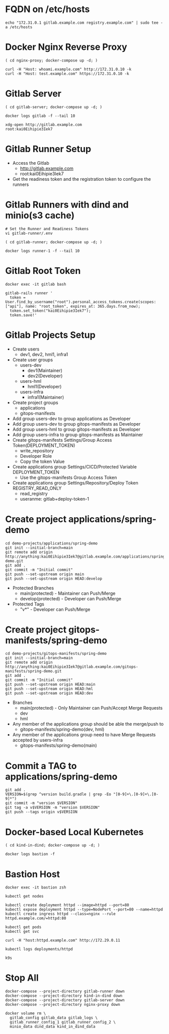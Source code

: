 # FQDN on /etc/hosts
```
echo "172.31.0.1 gitlab.example.com registry.example.com" | sudo tee -a /etc/hosts
```
# Docker Nginx Reverse Proxy
```
( cd nginx-proxy; docker-compose up -d; )
```
```
curl -H "Host: whoami.example.com" http://172.31.0.10 -k
curl -H "Host: test.example.com" https://172.31.0.10 -k
```

# Gitlab Server
```
( cd gitlab-server; docker-compose up -d; )

docker logs gitlab -f --tail 10
```
```
xdg-open http://gitlab.example.com
root:kai0Eihipie3Iek7
```
# Gitlab Runner Setup
- Access the Gitlab
  - http://gitlab.example.com
  - root:kai0Eihipie3Iek7
- Get the readiness token and the registration token to configure the runners

# Gitlab Runners with dind and minio(s3 cache)
```
# Set the Runner and Readiness Tokens
vi gitlab-runner/.env

( cd gitlab-runner; docker-compose up -d; )

docker logs runner-1 -f --tail 10
```
# Gitlab Root Token
```
docker exec -it gitlab bash

gitlab-rails runner '
  token = User.find_by_username("root").personal_access_tokens.create(scopes: ["api"], name: "root_token", expires_at: 365.days.from_now);
  token.set_token("kai0Eihipie3Iek7");
  token.save!'
```
# Gitlab Projects Setup
- Create users
  - dev1, dev2, hml1, infra1
- Create user groups
  - users-dev
    - dev1(Maintainer)
    - dev2(Developer)
  - users-hml
    - hml1(Developer)
  - users-infra
    - infra1(Maintainer)
- Create project groups
  - applications
  - gitops-manifests
- Add group users-dev to group applications as Developer
- Add group users-dev to group gitops-manifests as Developer
- Add group users-hml to group gitops-manifests as Developer
- Add group users-infra to group gitops-manifests as Maintainer
- Create gitops-manifests Settings/Group Access Token(DEPLOYMENT_TOKEN)
  - write_repository
  - Developer Role
  - Copy the token Value
- Create applications group Settings/CICD/Protected Variable DEPLOYMENT_TOKEN
  - Use the gitops-manifests Group Access Token
- Create applications group Settings/Repository/Deploy Token REGISTRY_READ_ONLY
  - read_registry
  - useranme: gitlab+deploy-token-1
# Create project applications/spring-demo
```
cd demo-projects/applications/spring-demo
git init --initial-branch=main
git remote add origin http://anything:kai0Eihipie3Iek7@gitlab.example.com/applications/spring-demo.git
git add .
git commit -m "Initial commit"
git push --set-upstream origin main
git push --set-upstream origin HEAD:develop
```
- Protected Branches
  - main(protected) - Maintainer can Push/Merge
  - develop(protected) - Developer can Push/Merge
- Protected Tags
  - "v*" - Developer can Push/Merge
# Create project gitops-manifests/spring-demo
```
cd demo-projects/gitops-manifests/spring-demo
git init --initial-branch=main
git remote add origin http://anything:kai0Eihipie3Iek7@gitlab.example.com/gitops-manifests/spring-demo.git
git add .
git commit -m "Initial commit"
git push --set-upstream origin HEAD:main
git push --set-upstream origin HEAD:hml
git push --set-upstream origin HEAD:dev
```
- Branches
  - main(protected) - Only Maintainer can Push/Accept Merge Requests
  - dev
  - hml
- Any member of the applications group should be able the merge/push to
  - gitops-manifests/spring-demo(dev, hml)
- Any member of the applications group need to have Merge Requests accepted by users-infra
  - gitops-manifests/spring-demo(main)
# Commit a TAG to applications/spring-demo
```
git add .
VERSION=$(grep ^version build.gradle | grep -Eo "[0-9]+\.[0-9]+\.[0-9]*")
git commit -m "version $VERSION"
git tag -a v$VERSION -m "version $VERSION"
git push --tags origin v$VERSION
```

# Docker-based Local Kubernetes
```
( cd kind-in-dind; docker-compose up -d; )

docker logs bastion -f
```
# Bastion Host
```
docker exec -it bastion zsh
```
```
kubectl get nodes

kubectl create deployment httpd --image=httpd --port=80
kubectl expose deployment httpd --type=NodePort --port=80 --name=httpd
kubectl create ingress httpd --class=nginx --rule httpd.example.com/=httpd:80

kubectl get pods
kubectl get svc

curl -H "host:httpd.example.com" http://172.29.0.11

kubectl logs deployments/httpd

k9s
```

# Stop All
```
docker-compose --project-directory gitlab-runner down
docker-compose --project-directory kind-in-dind down
docker-compose --project-directory gitlab-server down
docker-compose --project-directory nginx-proxy down
```
```
docker volume rm \
  gitlab_config gitlab_data gitlab_logs \
  gitlab_runner_config_1 gitlab_runner_config_2 \
  minio_data dind_data kind_in_dind_data
```

